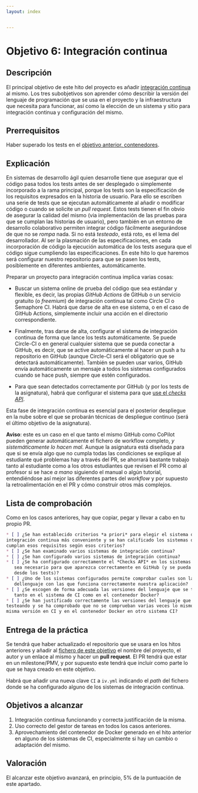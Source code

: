 ```yaml
---
layout: index


---
```

# Objetivo 6: Integración continua

## Descripción

El principal objetivo de este hito del proyecto es añadir
[integración continua](http://jj.github.io/IV/documentos/temas/Integracion_continua)
al mismo. Los tres subobjetivos son aprender cómo describir la versión del
lenguaje de programación que se usa en el proyecto y la infraestructura que
necesita para funcionar, así como la elección de un sistema y sitio para
integración continua y configuración del mismo.

## Prerrequisitos

Haber superado los tests en el [objetivo anterior, contenedores](5.Docker).

## Explicación

En sistemas de desarrollo ágil quien desarrolle tiene que asegurar que
el código pasa todos los tests antes de ser desplegado o simplemente
incorporado a la rama principal, porque los tests son la especificación
de los requisitos expresados en la historia de usuario. Para ello se escriben
una serie de tests que se
ejecutan automáticamente al añadir o modificar código o cuando se
solicite un *pull request*. Estos tests tienen el fin obvio de
asegurar la calidad del mismo (via implementación de las pruebas para
que se cumplan las historias de usuario), pero también en un entorno de
desarrollo colaborativo permiten integrar código fácilmente
asegurándose de que no se *rompa* nada. Si no está *testeado*, está
roto, es el lema del desarrollador. Al ser la plasmación de las
especificaciones, en cada incorporación de código la ejecución
automática de los tests asegura que el código sigue cumpliendo las
especificaciones. En este hito lo que haremos será configurar nuestro
repositorio para que se pasen los tests, posiblemente en diferentes
ambientes, automáticamente.

Preparar un proyecto para integración continua implica varias cosas:

- Buscar un sistema online de prueba del código que sea estándar y flexible, es
  decir, las propias *GitHub Actions* de GitHub o un servicio gratuito (o
  *freemium*) de integración continua tal como Circle CI o Semaphore CI. Habrá
  que darse de alta en ese sistema, o en el caso de GitHub Actions, simplemente
  incluir una acción en el directorio correspondiente.

- Finalmente, tras darse de alta, configurar el sistema de integración continua
  de forma que lance los tests automáticamente. Se puede Circle-CI o en general
  cualquier sistema que se pueda conectar a GitHub, es decir, que se active
  automáticamente al hacer un push a tu repositorio en GitHub (aunque Circle-CI
  será el obligatorio que se detectará automáticamente).  También se pueden usar
  varios, GitHub envía automáticamente un mensaje a todos los sistemas
  configurados cuando se hace push, siempre que estén configurados.

- Para que sean detectados correctamente por GitHub (y por los tests de la
  asignatura), habrá que configurar el sistema para que [use el *checks
  API*](https://docs.github.com/en/rest/reference/checks).

Esta fase de integración continua es esencial para el posterior
despliegue en la nube sobre el que se probarán técnicas de despliegue
continuo (será el último objetivo de la asignatura).

**Aviso**: este es un caso en el que tanto el mismo GitHub como
CoPilot pueden generar automáticamente el fichero de workflow
completo, *y sistemáticamente lo hacen mal*. Aunque la asignatura está
diseñada para que si se envía algo que no cumpla todas las condiciones
se explique al estudiante qué problemas hay a través del PR, se
ahorrará bastante trabajo tanto al estudiante como a los otros
estudiantes que revisen el PR como al profesor si se hace *a mano*
siguiendo el manual o algún tutorial, entendiéndose así mejor las
diferentes partes del *workflow* y por supuesto la retroalimentación
en el PR y cómo construir otros más complejos.

## Lista de comprobación

Como en los casos anteriores, hay que copiar, pegar y llevar a cabo en tu propio
PR.

```markdown
* [ ] ¿Se han establecido criterios *a priori* para elegir el sistema de
integración continua más conveniente y se han calificado los sistemas que
cumplan esos requisitos según esos criterios?
* [ ] ¿Se han examinado varios sistemas de integración continua?
* [ ] ¿Se han configurado varios sistemas de integración continua?
* [ ] ¿Se ha configurado correctamente el *Checks API* en los sistemas en los que
   sea necesario para que aparezca correctamente en GitHub (y se pueda comprobar
   desde los tests)?
* [ ] ¿Uno de los sistemas configurados permite comprobar cuales son las versiones
   dellenguaje con las que funciona correctamente nuestra aplicación?
* [ ] ¿Se escogen de forma adecuada las versiones del lenguaje que se testean,
   tanto en el sistema de CI como en el contenedor Docker?
* [ ] ¿Se han justificado correctamente las versiones del lenguaje que se están
testeando y se ha comprobado que no se comprueban varias veces lo mismo (la
misma versión en CI y en el contenedor Docker en otro sistema CI?

```

## Entrega de la práctica

Se tendrá que haber actualizado el repositorio que se usara en los hitos
anteriores y añadir al
[fichero de este objetivo](https://github.com/JJ/IV-/blob/master/proyectos/objetivo-6)
el nombre del proyecto, el autor y un enlace al mismo y hacer un **pull
request**. El PR tendrá que estar en un milestone/PMV, y por supuesto este
tendrá que incluir como parte lo que se haya creado en este objetivo.

Habrá que añadir una nueva clave `CI` a `iv.yml` indicando el *path* del fichero
donde se ha configurado alguno de los sistemas de integración continua.

## Objetivos a alcanzar

1. Integración continua funcionando y correcta justificación
  de la misma.
2. Uso correcto del gestor de tareas en todos los casos
   anteriores.
3. Aprovechamiento del contenedor de Docker generado en el hito anterior en
   alguno de los sistemas de CI, especialmente si hay un cambio o adaptación del
   mismo.

## Valoración

El alcanzar este objetivo avanzará, en principio, 5% de la puntuación de este
apartado.
